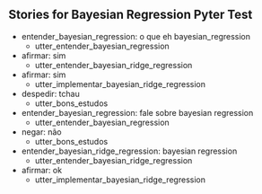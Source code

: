 ## Stories for Bayesian Regression Pyter Test
* entender_bayesian_regression: o que eh bayesian_regression   <!-- predicted: negar: o que eh bayesian_regression -->
    - utter_entender_bayesian_regression   <!-- predicted: utter_mau_humor -->
* afirmar: sim
    - utter_entender_bayesian_ridge_regression   <!-- predicted: utter_implementar_polynomial_regression -->
* afirmar: sim
    - utter_implementar_bayesian_ridge_regression
* despedir: tchau
    - utter_bons_estudos
* entender_bayesian_regression: fale sobre bayesian regression
    - utter_entender_bayesian_regression
* negar: não   <!-- predicted: responder_negativamente_diretamente: não -->
    - utter_bons_estudos   <!-- predicted: action_default_fallback -->
* entender_bayesian_ridge_regression: bayesian regression   <!-- predicted: entender_bayesian_regression: bayesian regression -->
    - utter_entender_bayesian_ridge_regression   <!-- predicted: utter_entender_bayesian_regression -->
* afirmar: ok   <!-- predicted: bom_humor: ok -->
    - utter_implementar_bayesian_ridge_regression


